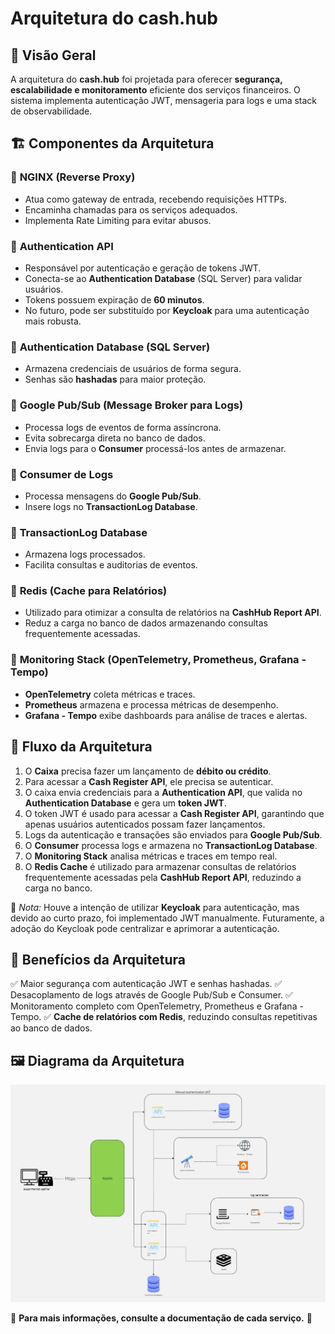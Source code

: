 # Arquitetura do cash.hub

## 📜 Visão Geral
A arquitetura do **cash.hub** foi projetada para oferecer **segurança, escalabilidade e monitoramento** eficiente dos serviços financeiros. O sistema implementa autenticação JWT, mensageria para logs e uma stack de observabilidade.

## 🏗️ Componentes da Arquitetura

### 🔹 **NGINX (Reverse Proxy)**
- Atua como gateway de entrada, recebendo requisições HTTPs.
- Encaminha chamadas para os serviços adequados.
- Implementa Rate Limiting para evitar abusos.

### 🔹 **Authentication API**
- Responsável por autenticação e geração de tokens JWT.
- Conecta-se ao **Authentication Database** (SQL Server) para validar usuários.
- Tokens possuem expiração de **60 minutos**.
- No futuro, pode ser substituído por **Keycloak** para uma autenticação mais robusta.

### 🔹 **Authentication Database (SQL Server)**
- Armazena credenciais de usuários de forma segura.
- Senhas são **hashadas** para maior proteção.

### 🔹 **Google Pub/Sub (Message Broker para Logs)**
- Processa logs de eventos de forma assíncrona.
- Evita sobrecarga direta no banco de dados.
- Envia logs para o **Consumer** processá-los antes de armazenar.

### 🔹 **Consumer de Logs**
- Processa mensagens do **Google Pub/Sub**.
- Insere logs no **TransactionLog Database**.

### 🔹 **TransactionLog Database**
- Armazena logs processados.
- Facilita consultas e auditorias de eventos.

### 🔹 **Redis (Cache para Relatórios)**
- Utilizado para otimizar a consulta de relatórios na **CashHub Report API**.
- Reduz a carga no banco de dados armazenando consultas frequentemente acessadas.

### 🔹 **Monitoring Stack (OpenTelemetry, Prometheus, Grafana - Tempo)**
- **OpenTelemetry** coleta métricas e traces.
- **Prometheus** armazena e processa métricas de desempenho.
- **Grafana - Tempo** exibe dashboards para análise de traces e alertas.

## 🔗 Fluxo da Arquitetura
1. O **Caixa** precisa fazer um lançamento de **débito ou crédito**.
2. Para acessar a **Cash Register API**, ele precisa se autenticar.
3. O caixa envia credenciais para a **Authentication API**, que valida no **Authentication Database** e gera um **token JWT**.
4. O token JWT é usado para acessar a **Cash Register API**, garantindo que apenas usuários autenticados possam fazer lançamentos.
5. Logs da autenticação e transações são enviados para **Google Pub/Sub**.
6. O **Consumer** processa logs e armazena no **TransactionLog Database**.
7. O **Monitoring Stack** analisa métricas e traces em tempo real.
8. O **Redis Cache** é utilizado para armazenar consultas de relatórios frequentemente acessadas pela **CashHub Report API**, reduzindo a carga no banco.

📌 *Nota:* Houve a intenção de utilizar **Keycloak** para autenticação, mas devido ao curto prazo, foi implementado JWT manualmente. Futuramente, a adoção do Keycloak pode centralizar e aprimorar a autenticação.

## 📌 Benefícios da Arquitetura
✅ Maior segurança com autenticação JWT e senhas hashadas.
✅ Desacoplamento de logs através de Google Pub/Sub e Consumer.
✅ Monitoramento completo com OpenTelemetry, Prometheus e Grafana - Tempo.
✅ **Cache de relatórios com Redis**, reduzindo consultas repetitivas ao banco de dados.

## 🖼️ Diagrama da Arquitetura
![Arquitetura cash.hub](Images/Cash_Hub_Arquitetura.jpg)

📌 **Para mais informações, consulte a documentação de cada serviço.** 🚀
